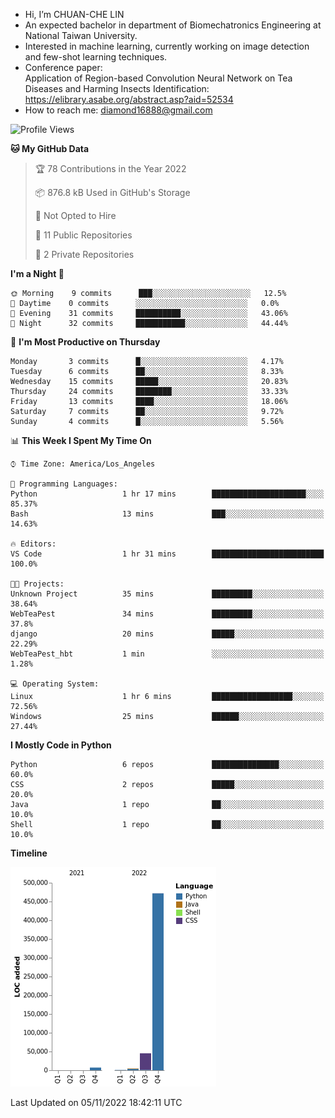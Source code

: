 - Hi, I’m CHUAN-CHE LIN
- An expected bachelor in department of Biomechatronics Engineering at National Taiwan University.
- Interested in machine learning, currently working on image detection and few-shot learning techniques.
- Conference paper:  
  Application of Region-based Convolution Neural Network on Tea Diseases and Harming Insects Identification: https://elibrary.asabe.org/abstract.asp?aid=52534
- How to reach me: diamond16888@gmail.com
<!--START_SECTION:waka-->
![Profile Views](http://img.shields.io/badge/Profile%20Views-1-blue)

**🐱 My GitHub Data** 

> 🏆 78 Contributions in the Year 2022
 > 
> 📦 876.8 kB Used in GitHub's Storage 
 > 
> 🚫 Not Opted to Hire
 > 
> 📜 11 Public Repositories 
 > 
> 🔑 2 Private Repositories  
 > 
**I'm a Night 🦉** 

```text
🌞 Morning    9 commits      ███░░░░░░░░░░░░░░░░░░░░░░   12.5% 
🌆 Daytime    0 commits      ░░░░░░░░░░░░░░░░░░░░░░░░░   0.0% 
🌃 Evening    31 commits     ██████████░░░░░░░░░░░░░░░   43.06% 
🌙 Night      32 commits     ███████████░░░░░░░░░░░░░░   44.44%

```
📅 **I'm Most Productive on Thursday** 

```text
Monday       3 commits      █░░░░░░░░░░░░░░░░░░░░░░░░   4.17% 
Tuesday      6 commits      ██░░░░░░░░░░░░░░░░░░░░░░░   8.33% 
Wednesday    15 commits     █████░░░░░░░░░░░░░░░░░░░░   20.83% 
Thursday     24 commits     ████████░░░░░░░░░░░░░░░░░   33.33% 
Friday       13 commits     ████░░░░░░░░░░░░░░░░░░░░░   18.06% 
Saturday     7 commits      ██░░░░░░░░░░░░░░░░░░░░░░░   9.72% 
Sunday       4 commits      █░░░░░░░░░░░░░░░░░░░░░░░░   5.56%

```


📊 **This Week I Spent My Time On** 

```text
⌚︎ Time Zone: America/Los_Angeles

💬 Programming Languages: 
Python                   1 hr 17 mins        █████████████████████░░░░   85.37% 
Bash                     13 mins             ███░░░░░░░░░░░░░░░░░░░░░░   14.63%

🔥 Editors: 
VS Code                  1 hr 31 mins        █████████████████████████   100.0%

🐱‍💻 Projects: 
Unknown Project          35 mins             █████████░░░░░░░░░░░░░░░░   38.64% 
WebTeaPest               34 mins             █████████░░░░░░░░░░░░░░░░   37.8% 
django                   20 mins             █████░░░░░░░░░░░░░░░░░░░░   22.29% 
WebTeaPest_hbt           1 min               ░░░░░░░░░░░░░░░░░░░░░░░░░   1.28%

💻 Operating System: 
Linux                    1 hr 6 mins         ██████████████████░░░░░░░   72.56% 
Windows                  25 mins             ██████░░░░░░░░░░░░░░░░░░░   27.44%

```

**I Mostly Code in Python** 

```text
Python                   6 repos             ███████████████░░░░░░░░░░   60.0% 
CSS                      2 repos             █████░░░░░░░░░░░░░░░░░░░░   20.0% 
Java                     1 repo              ██░░░░░░░░░░░░░░░░░░░░░░░   10.0% 
Shell                    1 repo              ██░░░░░░░░░░░░░░░░░░░░░░░   10.0%

```


**Timeline**

![Chart not found](https://raw.githubusercontent.com/ChuanCheLin/ChuanCheLin/main/charts/bar_graph.png) 


 Last Updated on 05/11/2022 18:42:11 UTC
<!--END_SECTION:waka-->

<!--
**ChuanCheLin/ChuanCheLin** is a ✨ _special_ ✨ repository because its `README.md` (this file) appears on your GitHub profile.

Here are some ideas to get you started:

- 🔭 I’m currently working on ...
- 🌱 I’m currently learning ...
- 👯 I’m looking to collaborate on ...
- 🤔 I’m looking for help with ...
- 💬 Ask me about ...
- 📫 How to reach me: ...
- 😄 Pronouns: ...
- ⚡ Fun fact: ...
-->
